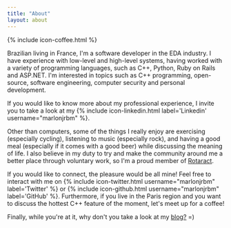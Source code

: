 ```yaml
---
title: "About"
layout: about
---
```


{% include icon-coffee.html %}
<p></p>

<p>Brazilian living in France, I'm a software developer in the EDA industry. I have experience with low-level and high-level systems, having worked with a variety of programming languages, such as C++, Python, Ruby on Rails and ASP.NET. I'm interested in topics such as C++ programming, open-source, software engineering, computer security and personal development.</p>

<p>If you would like to know more about my professional experience, I invite you to take a look at my {% include icon-linkedin.html label='Linkedin' username="marlonjrbm" %}.</p>

<p>Other than computers, some of the things I really enjoy are exercising (especially cycling), listening to music (especially rock), and having a good meal (especially if it comes with a good beer) while discussing the meaning of life. I also believe in my duty to try and make the community around me a better place through voluntary work, so I'm a proud member of <a href="https://www.rotary.org/en/get-involved/rotaract-clubs">Rotaract</a>.</p>

<p>If you would like to connect, the pleasure would be all mine! Feel free to interact with me on {% include icon-twitter.html username="marlonjrbm" label='Twitter' %} or {% include icon-github.html username="marlonjrbm" label='GitHub' %}. Furthermore, if you live in the Paris region and you want to discuss the hottest C++ feature of the moment, let's meet up for a coffee!</p>

<p>Finally, while you're at it, why don't you take a look at my <a href="/posts">blog?</a> =)</p>